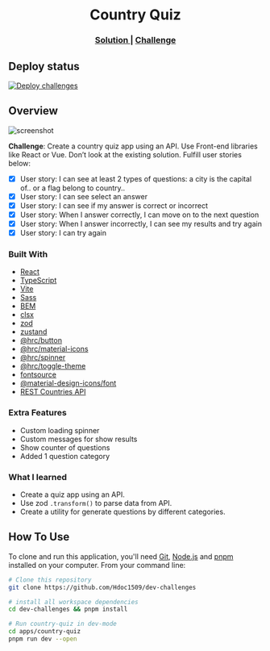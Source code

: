 <h1 align="center">Country Quiz</h1>

<div align="center">
  <h3>
    <a href="https://hdoc1509.github.io/dev-challenges/country-quiz/">
      Solution
    </a>
    <span> | </span>
    <a href="https://legacy.devchallenges.io/challenges/Bu3G2irnaXmfwQ8sZkw8">
      Challenge
    </a>
  </h3>
</div>

## Deploy status

[![Deploy challenges](https://github.com/Hdoc1509/dev-challenges/actions/workflows/deploy.yml/badge.svg)](https://github.com/Hdoc1509/dev-challenges/actions/workflows/deploy.yml)

## Overview

![screenshot](https://github.com/Hdoc1509/dev-challenges/assets/72316111/75381dba-c873-419d-90b1-bbd9755447b5)

**Challenge**: Create a country quiz app using an API. Use Front-end libraries like React or Vue. Don’t look at the existing solution. Fulfill user stories below:

- [x] User story: I can see at least 2 types of questions: a city is the capital of.. or a flag belong to country..
- [x] User story: I can see select an answer
- [x] User story: I can see if my answer is correct or incorrect
- [x] User story: When I answer correctly, I can move on to the next question
- [x] User story: When I answer incorrectly, I can see my results and try again
- [x] User story: I can try again

### Built With

- [React](https://reactjs.dev/)
- [TypeScript](https://www.typescriptlang.org/)
- [Vite](https://vitejs.dev/)
- [Sass](https://sass-lang.com/)
- [BEM](https://getbem.com/)
- [clsx](https://github.com/lukeed/clsx#readme)
- [zod](https://zod.dev/)
- [zustand](https://docs.pmnd.rs/zustand/getting-started/introduction)
- [@hrc/button](https://hdoc1509.github.io/hrc/packages/button/)
- [@hrc/material-icons](https://hdoc1509.github.io/hrc/packages/material-icons/)
- [@hrc/spinner](https://hdoc1509.github.io/hrc/packages/spinner/)
- [@hrc/toggle-theme](https://hdoc1509.github.io/hrc/packages/toggle-theme/)
- [fontsource](https://fontsource.org/)
- [@material-design-icons/font](https://marella.me/material-design-icons/demo/font/)
- [REST Countries API](https://restcountries.com/)

### Extra Features

- Custom loading spinner
- Custom messages for show results
- Show counter of questions
- Added 1 question category

### What I learned

- Create a quiz app using an API.
- Use zod `.transform()` to parse data from API.
- Create a utility for generate questions by different categories.

## How To Use

To clone and run this application, you'll need [Git](https://git-scm.com), [Node.js](https://nodejs.org/en/download/) and [pnpm](https://pnpm.io/installation) installed on your computer. From your command line:

```bash
# Clone this repository
git clone https://github.com/Hdoc1509/dev-challenges

# install all workspace dependencies
cd dev-challenges && pnpm install

# Run country-quiz in dev-mode
cd apps/country-quiz
pnpm run dev --open
```
